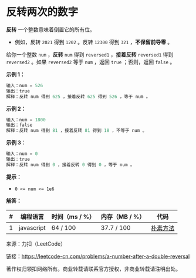 # 反转两次的数字

**反转** 一个整数意味着倒置它的所有位。

- 例如，反转 `2021` 得到 `1202` 。反转 `12300` 得到 `321` ，**不保留前导零** 。

给你一个整数 `num` ，**反转** `num` 得到 `reversed1` ，**接着反转** `reversed1` 得到 `reversed2` 。如果 `reversed2` 等于 `num` ，返回 `true` ；否则，返回 `false` 。

**示例 1：**

``` javascript
输入：num = 526
输出：true
解释：反转 num 得到 625 ，接着反转 625 得到 526 ，等于 num 。
```

**示例 2：**

``` javascript
输入：num = 1800
输出：false
解释：反转 num 得到 81 ，接着反转 81 得到 18 ，不等于 num 。 
```

**示例 3：**

``` javascript
输入：num = 0
输出：true
解释：反转 num 得到 0 ，接着反转 0 得到 0 ，等于 num 。
```

**提示：**

- `0 <= num <= 1e6`

**解答：**

**#**|**编程语言**|**时间（ms / %）**|**内存（MB / %）**|**代码**
--|--|--|--|--
1|javascript|64 / 100|37.7 / 100|[朴素方法](./javascript/ac_v1.js)

来源：力扣（LeetCode）

链接：https://leetcode-cn.com/problems/a-number-after-a-double-reversal

著作权归领扣网络所有。商业转载请联系官方授权，非商业转载请注明出处。
